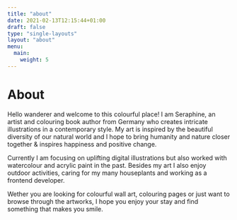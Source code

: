 ```yaml
---
title: "about"
date: 2021-02-13T12:15:44+01:00
draft: false
type: "single-layouts"
layout: "about"
menu:
  main:
    weight: 5
---
```

# About

Hello wanderer and welcome to this colourful place! I am Seraphine, an artist and colouring book author from Germany who creates intricate illustrations in a contemporary style. My art is inspired by the beautiful diversity of our natural world and I hope to bring humanity and nature closer together & inspires happiness and positive change.

Currently I am focusing on uplifting digital illustrations but also worked with watercolour and acrylic paint in the past. Besides my art I also enjoy outdoor activities, caring for my many houseplants and working as a frontend developer.

Wether you are looking for colourful wall art, colouring pages or just want to browse through the artworks, I hope you enjoy your stay and find something that makes you smile.
